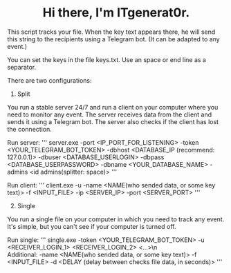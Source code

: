 
<h1 align="center">Hi there, I'm ITgenerat0r.</h1>
This script tracks your file. When the key text appears there, he will send this string to the recipients using a Telegram bot. (It can be adapted to any event.)


You can set the keys in the file keys.txt. Use an space or end line as a separator.

There are two configurations:

1. Split

You run a stable server 24/7 and run a client on your computer where you need to monitor any event.
The server receives data from the client and sends it using a Telegram bot. The server also checks if the client has lost the connection.

Run server:
'''
server.exe -port <IP_PORT_FOR_LISTENING> -token <YOUR_TELEGRAM_BOT_TOKEN> -dbhost <DATABASE_IP (recommend: 127.0.0.1)> -dbuser <DATABASE_USERLOGIN> -dbpass <DATABASE_USERPASSWORD> -dbname <YOUR_DATABASE_NAME> -admins <id admins(splitter: space)>
'''

Run client:
'''
client.exe -u <LOGIN> -name <NAME(who sended data, or some key text)> -f <INPUT_FILE> -ip <SERVER_IP> -port <SERVER_PORT>
'''

2. Single

You run a single file on your computer in which you need to track any event. It's simple, but you can't see if your computer is turned off.

Run single:
'''
	single.exe -token <YOUR_TELEGRAM_BOT_TOKEN> -u <RECEIVER_LOGIN_1> <RECEIVER_LOGIN_2> <...>\n\
 Additional: -name <NAME(who sended data, or some key text)> -f <INPUT_FILE> -d <DELAY (delay between checks file data, in seconds)>
'''